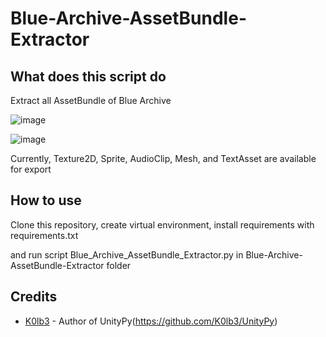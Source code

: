 # Blue-Archive-AssetBundle-Extractor
## What does this script do
Extract all AssetBundle of Blue Archive

![image](https://github.com/user-attachments/assets/c93b531b-eb8b-4d96-96f6-f9579b4746e1)

![image](https://github.com/user-attachments/assets/82265932-9893-4417-be59-05eb1ffc3036)

Currently, Texture2D, Sprite, AudioClip, Mesh, and TextAsset are available for export

## How to use
Clone this repository, create virtual environment, install requirements with requirements.txt

and run script Blue_Archive_AssetBundle_Extractor.py in Blue-Archive-AssetBundle-Extractor folder

## Credits
- [K0lb3](https://github.com/K0lb3) - Author of UnityPy(https://github.com/K0lb3/UnityPy)
